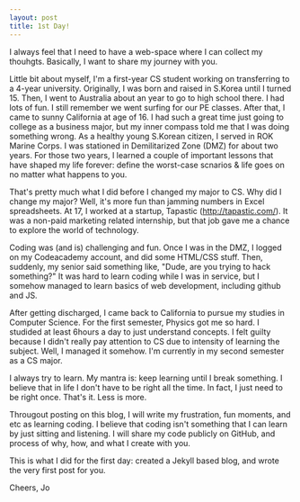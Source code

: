 ```yaml
---
layout: post
title: 1st Day!
---
```


I always feel that I need to have a web-space where I can collect my thouhgts. Basically, I want to share my journey with you. 

Little bit about myself, I'm a first-year CS student working on transferring to a 4-year university. Originally, I was born and raised in S.Korea until I turned 15. Then, I went to Australia about an year to go to high school there. I had lots of fun. I still remember we went surfing for our PE classes. After that, I came to sunny California at age of 16. I had such a great time just going to college as a business major, but my inner compass told me that I was doing something wrong. As a healthy young S.Korean citizen, I served in ROK Marine Corps. I was stationed in Demilitarized Zone (DMZ) for about two years. For those two years, I learned a couple of important lessons that have shaped my life forever: define the worst-case scnarios & life goes on no matter what happens to you. 

That's pretty much what I did before I changed my major to CS. Why did I change my major? Well, it's more fun than jamming numbers in Excel spreadsheets. At 17, I worked at a startup, Tapastic (http://tapastic.com/). It was a non-paid marketing related internship, but that job gave me a chance to explore the world of technology. 

Coding was (and is) challenging and fun. Once I was in the DMZ, I logged on my Codeacademy account, and did some HTML/CSS stuff. Then, suddenly, my senior said something like, "Dude, are you trying to hack something?" It was hard to learn coding while I was in service, but I somehow managed to learn basics of web development, including github and JS. 

After getting discharged, I came back to California to pursue my studies in Computer Science. For the first semester, Physics got me so hard. I studided at least 6hours a day to just understand concepts. I felt guilty because I didn't really pay attention to CS due to intensity of learning the subject. Well, I managed it somehow. I'm currently in my second semester as a CS major. 

I always try to learn. My mantra is: keep learning until I break something. I believe that in life I don't have to be right all the time. In fact, I just need to be right once. That's it. Less is more. 

Througout posting on this blog, I will write my frustration, fun moments, and etc as learning coding. I believe that coding isn't something that I can learn by just sitting and listening. I will share my code publicly on GitHub, and process of why, how, and what I create with you. 

This is what I did for the first day: created a Jekyll based blog, and wrote the very first post for you. 

Cheers,
Jo

